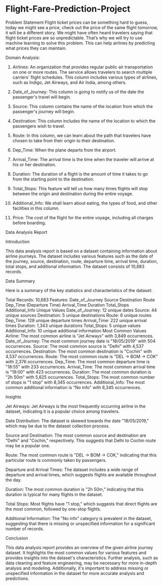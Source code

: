# Flight-Fare-Prediction-Project
Problem Statement
Flight ticket prices can be something hard to guess, today we might see a price, check out the price of the same flight tomorrow, it will be a different story. We might have often heard travelers saying that flight ticket prices are so unpredictable. That’s why we will try to use machine learning to solve this problem. This can help airlines by predicting what prices they can maintain.

Domain Analysis:
1) Airlines:
An organization that provides regular public air transportation on one or more routes. The service allows travelers to search multiple carriers' flight schedules. This column includes various types of airlines, such as Indigo, Jet Airways, and Air India, among others.

2) Date_of_Journey:
This column is going to notify us of the date the passenger's travel will begin.

3) Source:
This column contains the name of the location from which the passenger's journey will begin.

4) Destination:
This column includes the name of the location to which the passengers wish to travel.

5) Route:
In this column, we can learn about the path that travelers have chosen to take from their origin to their destination.

6) Dep_Time:
When the plane departs from the airport.

7) Arrival_Time:
The arrival time is the time when the traveler will arrive at his or her destination.

8) Duration:
The duration of a flight is the amount of time it takes to go from the starting point to the destination.

9) Total_Stops:
This feature will tell us how many times flights will stop between the origin and destination during the entire voyage.

10) Additional_Info:
We shall learn about eating, the types of food, and other facilities in this column.

11) Price:
The cost of the flight for the entire voyage, including all charges before boarding.

Data Analysis Report

Introduction

This data analysis report is based on a dataset containing information about airline journeys. The dataset includes various features such as the date of the journey, source, destination, route, departure time, arrival time, duration, total stops, and additional information. The dataset consists of 10,683 records.

Data Summary

Here is a summary of the key statistics and characteristics of the dataset:

Total Records: 10,683
Features:
Date_of_Journey
Source
Destination
Route
Dep_Time (Departure Time)
Arrival_Time
Duration
Total_Stops
Additional_Info
Unique Values
Date_of_Journey: 12 unique dates
Source: 44 unique sources
Destination: 5 unique destinations
Route: 6 unique routes
Dep_Time: 128 unique departure times
Arrival_Time: 222 unique arrival times
Duration: 1,343 unique durations
Total_Stops: 5 unique values
Additional_Info: 10 unique additional information
Most Common Values
Airline: The most common airline is "Jet Airways" with 3,849 occurrences.
Date_of_Journey: The most common journey date is "18/05/2019" with 504 occurrences.
Source: The most common source is "Delhi" with 4,537 occurrences.
Destination: The most common destination is "Cochin" with 4,537 occurrences.
Route: The most common route is "DEL → BOM → COK" with 2,376 occurrences.
Dep_Time: The most common departure time is "18:55" with 233 occurrences.
Arrival_Time: The most common arrival time is "19:00" with 423 occurrences.
Duration: The most common duration is "2h 50m" with 5,625 occurrences.
Total_Stops: The most common number of stops is "1 stop" with 8,345 occurrences.
Additional_Info: The most common additional information is "No info" with 8,345 occurrences.

Insights

Jet Airways: Jet Airways is the most frequently occurring airline in the dataset, indicating it is a popular choice among travelers.

Date Distribution: The dataset is skewed towards the date "18/05/2019," which may be due to the dataset collection process.

Source and Destination: The most common source and destination are "Delhi" and "Cochin," respectively. This suggests that Delhi to Cochin route may be a popular one.

Route: The most common route is "DEL → BOM → COK," indicating that this particular route is commonly taken by passengers.

Departure and Arrival Times: The dataset includes a wide range of departure and arrival times, which suggests flights are available throughout the day.

Duration: The most common duration is "2h 50m," indicating that this duration is typical for many flights in the dataset.

Total Stops: Most flights have "1 stop," which suggests that direct flights are the most common, followed by one-stop flights.

Additional Information: The "No info" category is prevalent in the dataset, suggesting that there is missing or unspecified information for a significant number of records.

Conclusion

This data analysis report provides an overview of the given airline journey dataset. It highlights the most common values for various features and provides insights into the dataset's characteristics. Further analysis, such as data cleaning and feature engineering, may be necessary for more in-depth analysis and modeling. Additionally, it's important to address missing or unspecified information in the dataset for more accurate analysis and predictions.
